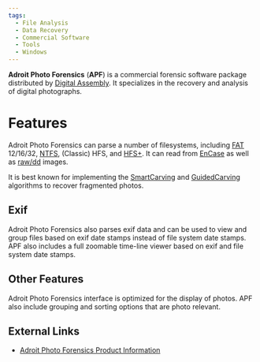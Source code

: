 ```yaml
---
tags:
  - File Analysis
  - Data Recovery
  - Commercial Software
  - Tools
  - Windows
---
```

**Adroit Photo Forensics** (**APF**) is a commercial forensic software
package distributed by [Digital Assembly](digital_assembly.md).
It specializes in the recovery and analysis of digital photographs.

# Features

Adroit Photo Forensics can parse a number of filesystems, including
[FAT](fat.md) 12/16/32, [NTFS](ntfs.md), (Classic) HFS, and
[HFS+](hfs+.md). It can read from [EnCase](encase.md) as well as
[raw/dd](raw_image_format.md) images.

It is best known for implementing the [SmartCarving](file_carving_smartcarving.md)
and [GuidedCarving](file_carving_guidedcarving.md) algorithms to recover
fragmented photos.

## Exif

Adroit Photo Forensics also parses exif data and can be used to view and
group files based on exif date stamps instead of file system date
stamps. APF also includes a full zoomable time-line viewer based on exif
and file system date stamps.

## Other Features

Adroit Photo Forensics interface is optimized for the display of photos.
APF also include grouping and sorting options that are photo relevant.

## External Links

* [Adroit Photo Forensics Product Information](https://www.werecoverdata.com)
